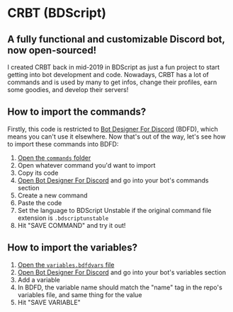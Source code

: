 # CRBT (BDScript)

## A fully functional and customizable Discord bot, now open-sourced!

I created CRBT back in mid-2019 in BDScript as just a fun project to start getting into bot development and code.
Nowadays, CRBT has a lot of commands and is used by many to get infos, change their profiles, earn some goodies, and develop their servers!

## How to import the commands?

Firstly, this code is restricted to [Bot Designer For Discord](https://botdesignerdiscord.com) (BDFD), which means you can't use it elsewhere.
Now that's out of the way, let's see how to import these commands into BDFD:

1. [Open the `commands` folder](https://github.com/Clembs/CRBT-BDScript/tree/main/commands)
2. Open whatever command you'd want to import
3. Copy its code
4. [Open Bot Designer For Discord](https://botdesignerdiscord.com/app/home) and go into your bot's commands section
5. Create a new command
6. Paste the code
7. Set the language to BDScript Unstable if the original command file extension is `.bdscriptunstable`
8. Hit "SAVE COMMAND" and try it out!

## How to import the variables?

1. [Open the `variables.bdfdvars` file](https://github.com/Clembs/CRBT-BDScript/blob/main/variables.bdfdvars)
2. [Open Bot Designer For Discord](https://botdesignerdiscord.com/app/home) and go into your bot's variables section
3. Add a variable
4. In BDFD, the variable name should match the "name" tag in the repo's variables file, and same thing for the value
5. Hit "SAVE VARIABLE"
